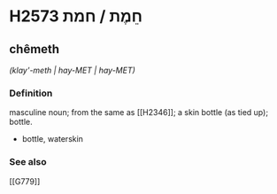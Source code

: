 # H2573 חֵמֶת / חמת

## chêmeth

_(klay'-meth | hay-MET | hay-MET)_

### Definition

masculine noun; from the same as [[H2346]]; a skin bottle (as tied up); bottle.

- bottle, waterskin
### See also

[[G779]]

